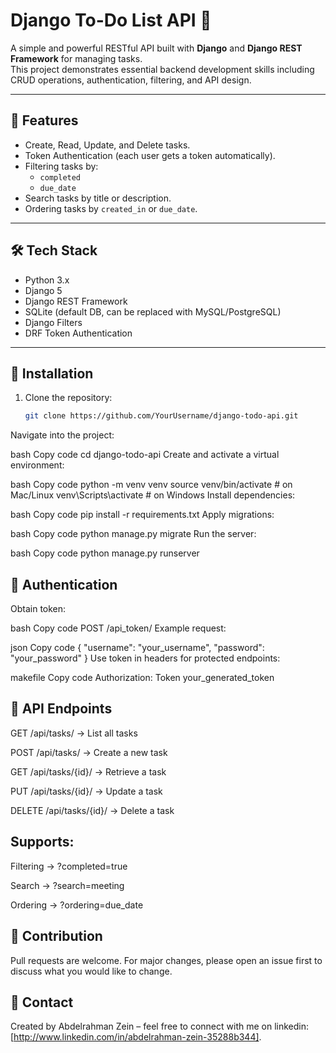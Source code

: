 # Django To-Do List API 📝

A simple and powerful RESTful API built with **Django** and **Django REST Framework** for managing tasks.  
This project demonstrates essential backend development skills including CRUD operations, authentication, filtering, and API design.

---

## 🚀 Features
- Create, Read, Update, and Delete tasks.
- Token Authentication (each user gets a token automatically).
- Filtering tasks by:
  - `completed`
  - `due_date`
- Search tasks by title or description.
- Ordering tasks by `created_in` or `due_date`.

---

## 🛠️ Tech Stack
- Python 3.x
- Django 5
- Django REST Framework
- SQLite (default DB, can be replaced with MySQL/PostgreSQL)
- Django Filters
- DRF Token Authentication

---

## 📌 Installation
1. Clone the repository:
   ```bash
   git clone https://github.com/YourUsername/django-todo-api.git
Navigate into the project:

bash
Copy code
cd django-todo-api
Create and activate a virtual environment:

bash
Copy code
python -m venv venv
source venv/bin/activate   # on Mac/Linux
venv\Scripts\activate      # on Windows
Install dependencies:

bash
Copy code
pip install -r requirements.txt
Apply migrations:

bash
Copy code
python manage.py migrate
Run the server:

bash
Copy code
python manage.py runserver
## 🔑 Authentication
Obtain token:

bash
Copy code
POST /api_token/
Example request:

json
Copy code
{
  "username": "your_username",
  "password": "your_password"
}
Use token in headers for protected endpoints:

makefile
Copy code
Authorization: Token your_generated_token
## 📂 API Endpoints
GET /api/tasks/ → List all tasks

POST /api/tasks/ → Create a new task

GET /api/tasks/{id}/ → Retrieve a task

PUT /api/tasks/{id}/ → Update a task

DELETE /api/tasks/{id}/ → Delete a task

## Supports:

Filtering → ?completed=true

Search → ?search=meeting

Ordering → ?ordering=due_date

## 🤝 Contribution
Pull requests are welcome. For major changes, please open an issue first to discuss what you would like to change.

## 📧 Contact
Created by Abdelrahman Zein – feel free to connect with me on linkedin: [http://www.linkedin.com/in/abdelrahman-zein-35288b344].

